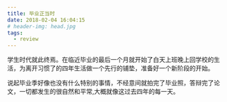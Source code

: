 ```yaml
---
title: 毕业正当时
date: 2018-02-04 16:04:15
# header-img: head.jpg
tags:
  - review
---
```

学生时代就此终焉。在临近毕业的最后一个月就开始了白天上班晚上回学校的生活，为离开习惯了的四年生活做一个先行的铺垫，准备好一个新阶段的开始。

说起毕业季好像也没有什么特别的事情，不经意间就拍完了毕业照，答辩完了论文，一切都发生的很自然和平常,大概就像这过去四年的每一天。